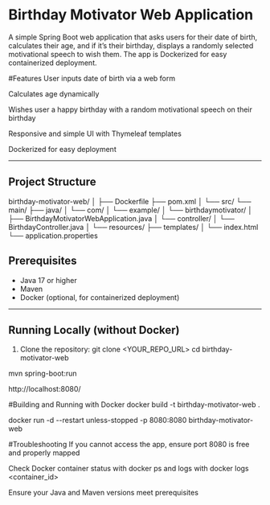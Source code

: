 # Birthday Motivator Web Application

A simple Spring Boot web application that asks users for their date of birth, calculates their age, and if it’s their birthday, displays a randomly selected motivational speech to wish them. The app is Dockerized for easy containerized deployment.

#Features
User inputs date of birth via a web form

Calculates age dynamically

Wishes user a happy birthday with a random motivational speech on their birthday

Responsive and simple UI with Thymeleaf templates

Dockerized for easy deployment

---

## Project Structure

birthday-motivator-web/
│
├── Dockerfile
├── pom.xml
│
└── src/
└── main/
├── java/
│ └── com/
│ └── example/
│ └── birthdaymotivator/
│ ├── BirthdayMotivatorWebApplication.java
│ └── controller/
│ └── BirthdayController.java
│
└── resources/
├── templates/
│ └── index.html
└── application.properties

## Prerequisites

- Java 17 or higher  
- Maven  
- Docker (optional, for containerized deployment)

---

## Running Locally (without Docker)

1. Clone the repository:
git clone <YOUR_REPO_URL>
cd birthday-motivator-web

mvn spring-boot:run

http://localhost:8080/

#Building and Running with Docker
docker build -t birthday-motivator-web .

docker run -d --restart unless-stopped -p 8080:8080 birthday-motivator-web

#Troubleshooting
If you cannot access the app, ensure port 8080 is free and properly mapped

Check Docker container status with docker ps and logs with docker logs <container_id>

Ensure your Java and Maven versions meet prerequisites


